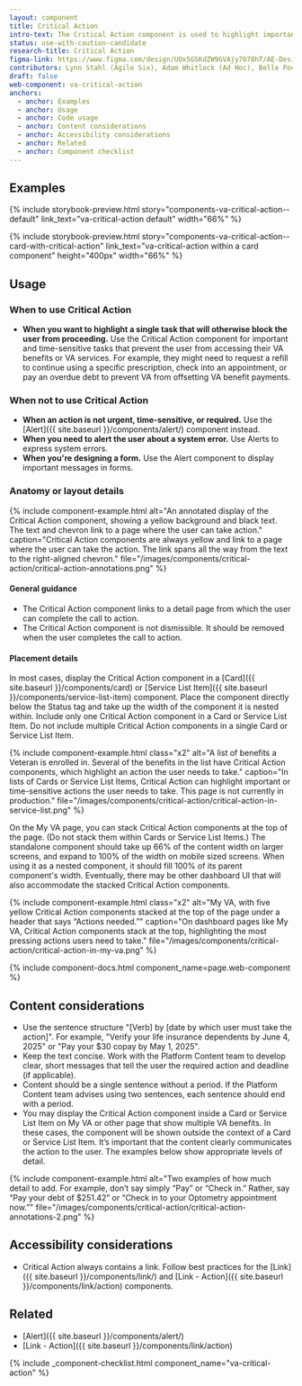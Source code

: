 ```yaml
---
layout: component
title: Critical Action
intro-text: The Critical Action component is used to highlight important and/or time-sensitive actions a user needs to take online.
status: use-with-caution-candidate
research-title: Critical Action
figma-link: https://www.figma.com/design/UOx5GSKdZW9GVAjy7078hT/AE-Design-Patterns---Critical-Action?node-id=0-1
contributors: Lynn Stahl (Agile Six), Adam Whitlock (Ad Hoc), Belle Poopongpanit (Agile Six), Christine Rose Steiffer (Agile Six), Kristen Faiferlick (Ad Hoc)
draft: false
web-component: va-critical-action
anchors:
  - anchor: Examples
  - anchor: Usage
  - anchor: Code usage
  - anchor: Content considerations
  - anchor: Accessibility considerations
  - anchor: Related
  - anchor: Component checklist
---
```



## Examples

{% include storybook-preview.html story="components-va-critical-action--default" link_text="va-critical-action default" width="66%" %}

{% include storybook-preview.html story="components-va-critical-action--card-with-critical-action" link_text="va-critical-action within a card component" height="400px" width="66%" %}

## Usage

### When to use Critical Action

* **When you want to highlight a single task that will otherwise block the user from proceeding.** Use the Critical Action component for important and time-sensitive tasks that prevent the user from accessing their VA benefits or VA services. For example, they might need to request a refill to continue using a specific prescription, check into an appointment, or pay an overdue debt to prevent VA from offsetting VA benefit payments.

### When not to use Critical Action

* **When an action is not urgent, time-sensitive, or required.** Use the [Alert]({{ site.baseurl }}/components/alert/) component instead.
* **When you need to alert the user about a system error.** Use Alerts to express system errors.
* **When you're designing a form.** Use the Alert component to display important messages in forms.

### Anatomy or layout details

{% include component-example.html
  alt="An annotated display of the Critical Action component, showing a yellow background and black text. The text and chevron link to a page where the user can take action."
  caption="Critical Action components are always yellow and link to a page where the user can take the action. The link spans all the way from the text to the right-aligned chevron."
  file="/images/components/critical-action/critical-action-annotations.png" %}

#### General guidance
* The Critical Action component links to a detail page from which the user can complete the call to action.
* The Critical Action component is not dismissible. It should be removed when the user completes the call to action.

#### Placement details

In most cases, display the Critical Action component in a [Card]({{ site.baseurl }}/components/card) or [Service List Item]({{ site.baseurl }}/components/service-list-item) component. Place the component directly below the Status tag and take up the width of the component it is nested within. Include only one Critical Action component in a Card or Service List Item. Do not include multiple Critical Action components in a single Card or Service List Item.

{% include component-example.html
  class="x2"
  alt="A list of benefits a Veteran is enrolled in. Several of the benefits in the list have Critical Action components, which highlight an action the user needs to take."
  caption="In lists of Cards or Service List Items, Critical Action can highlight important or time-sensitive actions the user needs to take. This page is not currently in production."
  file="/images/components/critical-action/critical-action-in-service-list.png" %}

On the My VA page, you can stack Critical Action components at the top of the page. (Do not stack them within Cards or Service List Items.) The standalone component should take up 66% of the content width on larger screens, and expand to 100% of the width on mobile sized screens. When using it as a nested component, it should fill 100% of its parent component's width. Eventually, there may be other dashboard UI that will also accommodate the stacked Critical Action components.

{% include component-example.html
  class="x2"
  alt="My VA, with five yellow Critical Action components stacked at the top of the page under a header that says “Actions needed.”"
  caption="On dashboard pages like My VA, Critical Action components stack at the top, highlighting the most pressing actions users need to take."
  file="/images/components/critical-action/critical-action-in-my-va.png" %}

{% include component-docs.html component_name=page.web-component %}

## Content considerations

* Use the sentence structure "[Verb] by [date by which user must take the action]". For example, "Verify your life insurance dependents by June 4, 2025" or "Pay your $30 copay by May 1, 2025".
* Keep the text concise. Work with the Platform Content team to develop clear, short messages that tell the user the required action and deadline (if applicable).
* Content should be a single sentence without a period. If the Platform Content team advises using two sentences, each sentence should end with a period.
* You may display the Critical Action component inside a Card or Service List Item on My VA or other page that show multiple VA benefits. In these cases, the component will be shown outside the context of a Card or Service List Item. It’s important that the content clearly communicates the action to the user. The examples below show appropriate levels of detail.

{% include component-example.html
  alt="Two examples of how much detail to add. For example, don’t say simply “Pay” or “Check in.” Rather, say “Pay your debt of $251.42” or “Check in to your Optometry appointment now.”"
  file="/images/components/critical-action/critical-action-annotations-2.png" %}

## Accessibility considerations

- Critical Action always contains a link. Follow best practices for the [Link]({{ site.baseurl }}/components/link/) and [Link - Action]({{ site.baseurl }}/components/link/action) components.

## Related

* [Alert]({{ site.baseurl }}/components/alert/)
* [Link - Action]({{ site.baseurl }}/components/link/action)

{% include _component-checklist.html component_name="va-critical-action" %}
